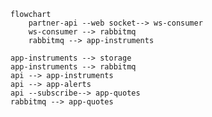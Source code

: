 ```mermaid
flowchart
    partner-api --web socket--> ws-consumer
    ws-consumer --> rabbitmq
    rabbitmq --> app-instruments
```
    app-instruments --> storage
    app-instruments --> rabbitmq
    api --> app-instruments
    api --> app-alerts
    api --subscribe--> app-quotes
    rabbitmq --> app-quotes

[//]: # (rabbitmq --> app-quotes)

[//]: # (rabbitmq --> app-alerts)

[//]: # (app-instruments --> rabbitmq)

[//]: # (app-quotes --> rabbitmq)

[//]: # (app-alerts --> storage)

[//]: # (internal-bus --> api)
    

